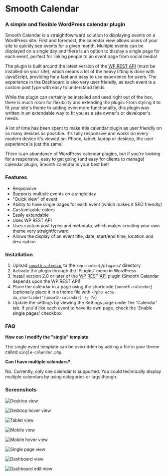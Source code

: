 Smooth Calendar
==========

### A simple and flexible WordPress calendar plugin

Smooth Calendar is a straightfowrward solution to displaying events on a WordPress site. First and foremost, the calendar view allows users of your site to quickly see events for a given month. Multiple events can be displayed on a single day and there is an option to display a single page for each event, perfect for linking people to an event page from social media!

The plugin is built around the latest version of the [WP REST API](https://wordpress.org/plugins/rest-api/) (must be installed on your site), which means a lot of the heavy lifting is done with JavaScript, providing for a fast and easy to use experience for users. The experience in the Dashboard is also very user friendly, as each event is a custom post type with easy to understand fields.

While the plugin can certainly be installed and used right out of the box, there is much room for flexibility and extending the plugin. From styling it to fit your site's theme to adding even more functionality, this plugin was written in an extendable way to fit you as a site owner's or developer's needs.

A lot of time has been spent to make this calendar plugin as user friendly on as many devices as possible. It's fully responsive and works on every modern device it's viewed on. Phone, tablet, laptop or desktop, the user experience is just the same!

There is an abundance of WordPress calendar plugins, but if you're looking for a responsive, easy to get going (and easy for clients to manage) calendar plugin, Smooth calendar is your best bet!

### Features

- Responsive
- Supports multiple events on a single day
- "Quick view" of event
- Ability to have single pages for each event (which makes it SEO friendly)
- Customizable colors
- Easily extendable
- Uses WP REST API
- Uses custom post types and metadata, which makes creating your own theme very straightforward
- Allows the display of an event title, date, start/end time, location and description

### Installation

1. Upload [`smooth-calendar`](https://github.com/trevanhetzel/smooth-calendar/archive/master.zip) to the `/wp-content/plugins/` directory
2. Activate the plugin through the 'Plugins' menu in WordPress
3. Install version 2.0 or later of the [WP REST API](https://wordpress.org/plugins/rest-api/) plugin (Smooth Calendar depends upon the WP REST API)
4. Place the calendar in a page using the shortcode `[smooth-calendar`] (optionally place it in a theme file with `<?php echo do_shortcode('[smooth-calendar]'); ?>`)
5. Update the settings by viewing the Settings page under the 'Calendar' tab. If you'd like each event to have its own page, check the 'Enable single pages' checkbox.

### FAQ

**How can I modify the "single" template**

The single event template can be overridden by adding a file in your theme called `single-calendar.php`.

**Can I have multiple calendars?**

No. Currently, only one calendar is supported. You could technically display multiple calendars by using categories or tags though.

### Screenshots

![Desktop view](/assets/screenshot-1.png?raw=true "Desktop view")

![Desktop hover view](/assets/screenshot-2.png?raw=true "Desktop hover view")

![Tablet view](/assets/screenshot-3.png?raw=true "Tablet view")

![Mobile view](/assets/screenshot-4.png?raw=true "Mobile view")

![Mobile hover view](/assets/screenshot-5.png?raw=true "Mobile hover view")

![Single page view](/assets/screenshot-6.png?raw=true "Single page view")

![Dashboard view](/assets/screenshot-7.png?raw=true "Dashboard view")

![Dashboard edit view](/assets/screenshot-8.png?raw=true "Dashboard edit view")
